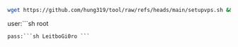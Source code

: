 ```sh
wget https://github.com/hung319/tool/raw/refs/heads/main/setupvps.sh && bash setupvps.sh
```
user:```sh
root 
```
pass:```sh LeitboGi0ro ```
